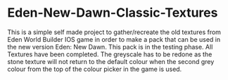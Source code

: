 # Eden-New-Dawn-Classic-Textures 
This is a simple self made project to gather/recreate the old textures from Eden World Builder IOS game in order to make a pack that can be used in the new version Eden: New Dawn.
This pack is in the  testing phase. All Textures have been completed. The greyscale has to be redone as the stone texture will not return to the default colour when the second grey colour from the top of the colour picker in the game is used.
